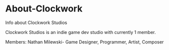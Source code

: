 # About-Clockwork
Info about Clockwork Studios

Clockwork Studios is an indie game dev studio with currently 1 member.

Members:
Nathan Milewski- Game Designer, Programmer, Artist, Composer
